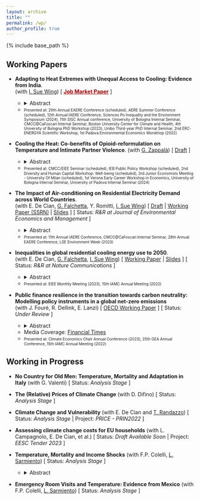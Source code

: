 ```yaml
---
layout: archive
title: ""
permalink: /wp/
author_profile: true
---
```


{% include base_path %}

## Working Papers

- **Adapting to Heat Extremes with Unequal Access to Cooling: Evidence from India**. <br/> 
(with [I. Sue Wing](https://people.bu.edu/isw/)) [ [<span style="color:#990000; text-decoration:underline">**Job Market Paper**</span>](https://fpavanello.github.io/files/fp_jmp.pdf) ] 
   - <details> 
      <summary>Abstract</summary><p align="justify"> As global temperatures rise, the unequal access to residential cooling technologies, especially air conditioning, poses a critical challenge for heat adaptation in developing countries. To mitigate this disparity, affordable alternatives like evaporative coolers have been proposed. However, the extent to which they provide protection against extreme heat is uncertain. This paper investigates the inequality in heat adaptation, examining the effectiveness of alternative cooling technologies in mitigating mortality impacts from extreme heat in India for the period 2014-2019. Our empirical results highlight a critical trade-off in heat adaptation. While we find that the expensive air-conditioning proves to be highly effective in reducing temperature-related mortality, its ownership and use remains low, predominantly limited to high-income cities. In contrast, many Indian households, including low-income ones, purchase and use cheaper evaporative coolers, which we estimate offer reduced protection against heat stress. Our analysis then reveals that heat adaptation technologies have collectively reduced heat-related deaths by 21%, generating an annual gross welfare gain of $32 billion. Notably, the wide prevalence of evaporative coolers contributes to two-thirds of these benefits. Yet, our counterfactual scenario demonstrates that air conditioners, if as widespread as evaporative coolers, could have prevented 47% of the heat-related deaths. We conclude showing that subsidising air-conditioning is a cost-effective way to reduce heat-related mortality in India. </p></details> 
   - <font size = "1"> Presented at: 29th Annual EAERE Conference (scheduled), AERE Summer Conference (scheduled), 12th Annual IAERE Conference, Sciences Po Inequality and the Environment Symposium (2024), 11th SISC Annual conference, University of Bologna Internal Seminar, CMCC@CaFoscari Internal Seminar, Boston University Center for Climate and Health, 4th University of Bologna PhD Workshop (2023), Unibo Third-year PhD Internal Seminar, 2nd ERC-ENERGYA Scientific Workshop, 1st Padova Environmental Economics Worskhop (2022) </font>

- **Cooling the Heat: Co-benefits of Opioid-reformulation on Temperature and Intimate Partner Violence**. (with [G. Zappalà](https://guglielmozappala.github.io/)) [ [Draft](https://fpavanello.github.io/files/fp_gz_wp.pdf) ]
  - <details> 
      <summary>Abstract</summary><p align="justify"> Intimate Partner Violence (IPV) is a major public health issue. Building on prior work showing that higher temperatures increase violent behavior, we investigate whether policies that do not deliberately aim at reducing sensitivity to environmental stressors can have unintended co-benefits. Leveraging administrative daily data at the jurisdiction level in the United States, we combine an exogenous abuse-deterrent reformulation of opioids with random fluctuations in daily temperatures to explore the impact of reducing prescription opioid misuse on the relationship between temperature and IPV. Employing a within-county triple difference approach and an event study design, our analysis reveals that the reformulation significantly attenuates the temperature-IPV relationship in counties with higher initial rates of prescription opioid usage. Additional results show that (i) the indirect reduction in the complementary use of other substances, particularly alcohol, during hot days is a key mechanism driving our findings, and (ii) the presence of other drug-related policies shape the effectiveness of the reformulation. </p></details>
  - <font size = "1"> Presented at: CMCC/EIEE Seminar (scheduled), IEB Public Policy Workshop (scheduled), 2nd Diversity and Human Capital Workshop: Well-being (scheduled), 3rd Junior Economists Meeting - University Of Milan (scheduled), 1st Verona Early Career Workshop in Economics, University of Bologna Internal Seminar, University of Padova Internal Seminar (2024) </font>

- **The Impact of Air-conditioning on Residential Electricity Demand across World Countries**. <br/> 
(with E. De Cian, [G. Falchetta](https://sites.google.com/view/g-falc/home?authuser=0), Y. Romitti, [I. Sue Wing](https://people.bu.edu/isw/)) [ [Draft](https://fpavanello.github.io/files/acglobal_wp.pdf) &#124; [Working Paper (SSRN)](https://papers.ssrn.com/sol3/papers.cfm?abstract_id=4604871) &#124; [Slides](https://fpavanello.github.io/files/acglobal_slides.pdf) ] [ Status: _R&R at Journal of Environmental Economics and Management_ ]
  - <details> 
      <summary>Abstract</summary><p align="justify"> This paper provides the first global assessment of the energy implications of households' climate change adaptation through air-conditioning. We pool household survey data from 25 countries and employ a discrete-continuous choice econometric framework to simultaneously estimate the adoption and utilisation of air-conditioning. After identifying how individual drivers determine households' adaptation behaviours, we combine the estimated responses with socioeconomic, demographic, and, climate change scenarios available at a high spatial resolution to project future air-conditioning adoption and electricity demand, as well as the contribution of individual determinants. On average, we find that air-conditioning ownership increases households' electricity consumption by 34%, but the effect is highly heterogeneous, and it varies with weather conditions, income levels and across countries, revealing the importance of behaviors, practices, climate, and technologies. Compared to other socioeconomic, demographic, and climatic drivers of electricity demand, air-conditioning has the leading marginal effect, and it can account for a significant share of households' budget. We then show that, especially in developing and emerging countries, age, education, and urbanisation reinforce the positive, long-term effect of income and high temperatures on air-conditioning adoption and electricity demand for space cooling. The overall effect of socio-demographic, economic, and climatic drivers is a net increase in regional and global air-conditioning electricity by 2050, with a related social cost $128-175 billion due to the additional CO<sub>2</sub> emissions. Our findings highlight electricity expenditure for air-conditioning serves as an important benchmark for tracking a new dimension of energy poverty related to the need of space cooling. Moreover, our projections point at the emerging risk associated with this form of households' adaptation. </p></details>
   - <font size = "1"> Presented at: 11th Annual IAERE Conference, CMCC@CaFoscari Internal Seminar, 28th Annual EAERE Conference, LSE Environment Week (2023) </font>

- **Inequalities in global residential cooling energy use to 2050**. <br/> 
(with E. De Cian, [G. Falchetta](https://sites.google.com/view/g-falc/home?authuser=0), [I. Sue Wing](https://people.bu.edu/isw/)) [ [Working Paper](https://www.researchsquare.com/article/rs-3441530/v1) &#124; [Slides](https://fpavanello.github.io/files/acglobalgrid_slides.pdf) ] [ Status: _R&R at Nature Communications_ ]
  - <details> 
      <summary>Abstract</summary><p align="justify"> The interplay of a warming climate and socio-demographic transformations will increase global heat exposure. Assessing future use and impacts of energy-intensive appliances for indoor thermal adaptation is therefore a crucial policy goal. Here we train statistical models on multi-country household survey data (n = 480,555) to generate global gridded projections of residential air-conditioning (AC) uptake and use. Our results indicate that the share of households owning AC could grow from 26% to a scenario median of 38% by 2050, implying a doubling of residential AC electricity consumption, to 925 TWh/yr. This growth will be highly unequal both within and across countries and income groups, with significant regressive impacts. Up to 4.5 billion heat-exposed people may lack AC access in 2050. Outcomes will largely depend on socio-economic development and climate change pathways. Our gridded projections can support the modelling of the impacts of residential AC on decarbonization pathways and health outcomes. </p></details>
   - <font size = "1"> Presented at: EIEE Monthly Meeting (2023), 15th IAMC Annual Meeting (2022) </font>

- **Public finance resilience in the transition towards carbon neutrality: Modelling policy instruments in a global net-zero emissions** <br/> 
(with J. Fouré, R. Dellink, E. Lanzi) [ [OECD Working Paper](https://www.oecd-ilibrary.org/environment/public-finance-resilience-in-the-transition-towards-carbon-neutrality_7f3275e0-en) ] [ Status: _Under Review_ ]
  - <details>
      <summary>Abstract</summary><p align="justify"> This paper presents a detailed economic modelling analysis of public finance in the transition towards carbon neutrality. It outlines results from a Net-Zero Emission Ambition scenario, which reflects the ambition to achieve net-zero carbon dioxide emissions globally by mid-century, using a broad and regionspecific policy package that combines various policy instruments: carbon pricing, removal of fossil fuel support, regulations in the power sector, and other policies that stimulate investments by firms and households to reduce and decarbonise energy use. The analysis relies on the OECD global computable general equilibrium ENV-Linkages model. Results show that transitioning towards carbon neutrality is feasible when considering economic and fiscal consequences. The scenario achieves carbon neutrality while maintaining continued economic growth, despite a limited negative impact on global GDP and on public revenues. The fiscal effects reflect a tradeoff between instruments that increase public revenues (carbon pricing) or reduce public expenditures (fossil fuel subsidies removal), on the one hand, and more costly instruments (subsidies) and indirect effects (tax base erosion and changes in fiscal and economic structure) on the other hand. </p></details>
  - Media Coverage: [Financial Times](https://t.co/aip0DwlWXv) 
  - <font size = "1"> Presented at: Climate Economics Chair Annual Conference (2023), 25th GEA Annual Conference, 15th IAMC Annual Meeting (2022) </font>
      
## Working in Progress

- **No Country for Old Men: Temperature, Mortality and Adaptation in Italy** (with G. Valenti) [ Status: _Analysis Stage_ ]

- **The (Relative) Prices of Climate Change** (with D. Difino) [ Status: _Analysis Stage_ ]

- **Climate Change and Vulnerability** (with E. De Cian and [T. Randazzo](https://sites.google.com/site/teresarandazzosite/)) [ Status: _Analysis Stage_ &#124; Project: _PRICE - PRIN2022_ ]

- **Assessing climate change costs for EU households** (with L. Campagnolo, E. De Cian, et al.) [ Status: _Draft Available Soon_ &#124; Project: _EESC Tender 2023_ ]

- **Temperature, Mortality and Income Shocks** (with F.P. Colelli, [L. Sarmiento](https://www.luissarmiento.com/)) [ Status: _Analysis Stage_ ]
  - <details>
      <summary>Abstract</summary><p align="justify"> Income is a key driver of adaptation to extreme temperatures. However, little is known about how positive income shocks may translate into better protection for households. This paper examines how a tax and minimum wage reform in border municipalities of Mexico has reduced the impact of temperature on health outcomes. Combining administrative daily data with a difference-in-temperature (DiT) design, we show that the policy has reduced deaths from extreme cold and hot temperatures in affected areas. To explore potential mechanism, we design a synthetic difference-in-difference (SDID) to test whether the policy has increased residential electricity consumption (intensive margin) and the ownership of key adaptation appliances (extensive margin). We find that the ownership of heaters has increased by 4 percentage points (66% compared to the mean), but no effect for air conditioners. Our analysis reveals the unintended potential private adaptation benefits of labor and fiscal policies permanently increasing households' income. </p></details>

- **Emergency Room Visits and Temperature: Evidence from Mexico** (with F.P. Colelli, [L. Sarmiento](https://www.luissarmiento.com/)) [ Status: _Analysis Stage_ ]



